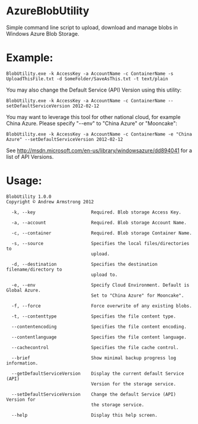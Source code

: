AzureBlobUtility
================

Simple command line script to upload, download and manage blobs in Windows Azure Blob Storage.

Example:
=
```
BlobUtility.exe -k AccessKey -a AccountName -c ContainerName -s UploadThisFile.txt -d SomeFolder/SaveAsThis.txt -t text/plain
```

You may also change the Default Service (API) Version using this utility:
```
BlobUtility.exe -k AccessKey -a AccountName -c ContainerName --setDefaultServiceVersion 2012-02-12
```

You may want to leverage this tool for other national cloud, for example China Azure. Please specify "--env" to "China Azure" or "Mooncake":
```
BlobUtility.exe -k AccessKey -a AccountName -c ContainerName -e "China Azure" --setDefaultServiceVersion 2012-02-12
```

See http://msdn.microsoft.com/en-us/library/windowsazure/dd894041 for a list of API Versions.

Usage:
=
```
BlobUtility 1.0.0
Copyright © Andrew Armstrong 2012

  -k, --key                     Required. Blob storage Access Key.

  -a, --account                 Required. Blob storage Account Name.

  -c, --container               Required. Blob storage Container Name.

  -s, --source                  Specifies the local files/directories to
                                upload.

  -d, --destination             Specifies the destination filename/directory to
                                upload to.

  -e, --env						Specify Cloud Environment. Default is Global Azure.
								Set to "China Azure" for Mooncake".

  -f, --force                   Force overwrite of any existing blobs.

  -t, --contenttype             Specifies the file content type.

  --contentencoding             Specifies the file content encoding.

  --contentlanguage             Specifies the file content language.

  --cachecontrol                Specifies the file cache control.

  --brief                       Show minimal backup progress log information.

  --getDefaultServiceVersion    Display the current default Service (API)
                                Version for the storage service.

  --setDefaultServiceVersion    Change the default Service (API) Version for
                                the storage service.

  --help                        Display this help screen.
```
